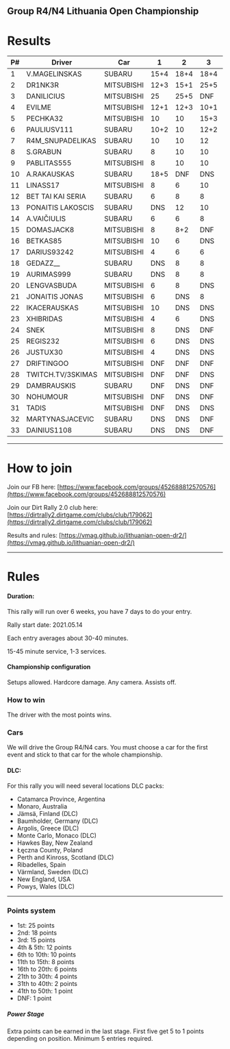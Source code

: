 ## Group R4/N4 Lithuania Open Championship

# Results

| P# | Driver            | Car        | 1    | 2    | 3    | 4 | 5 | 6 | TOTAL | 
|----|-------------------|------------|------|------|------|---|---|---|-------| 
| 1  | V.MAGELINSKAS     | SUBARU     | 15+4 | 18+4 | 18+4 |   |   |   | 63    | 
| 2  | DR1NK3R           | MITSUBISHI | 12+3 | 15+1 | 25+5 |   |   |   | 61    | 
| 3  | DANILICIUS        | MITSUBISHI | 25   | 25+5 | DNF  |   |   |   | 56    | 
| 4  | EVILME            | MITSUBISHI | 12+1 | 12+3 | 10+1 |   |   |   | 39    | 
| 5  | PECHKA32          | MITSUBISHI | 10   | 10   | 15+3 |   |   |   | 38    | 
| 6  | PAULIUSV111       | SUBARU     | 10+2 | 10   | 12+2 |   |   |   | 36    | 
| 7  | R4M_SNUPADELIKAS  | SUBARU     | 10   | 10   | 12   |   |   |   | 32    | 
| 8  | S.GRABUN          | SUBARU     | 8    | 10   | 10   |   |   |   | 28    | 
| 9  | PABLITAS555       | MITSUBISHI | 8    | 10   | 10   |   |   |   | 28    | 
| 10 | A.RAKAUSKAS       | SUBARU     | 18+5 | DNF  | DNS  |   |   |   | 24    | 
| 11 | LINASS17          | MITSUBISHI | 8    | 6    | 10   |   |   |   | 24    | 
| 12 | BET TAI KAI SERIA | SUBARU     | 6    | 8    | 8    |   |   |   | 22    | 
| 13 | PONAITIS LAKOSCIS | SUBARU     | DNS  | 12   | 10   |   |   |   | 22    | 
| 14 | A.VAIČIULIS       | SUBARU     | 6    | 6    | 8    |   |   |   | 20    | 
| 15 | DOMASJACK8        | MITSUBISHI | 8    | 8+2  | DNF  |   |   |   | 19    | 
| 16 | BETKAS85          | MITSUBISHI | 10   | 6    | DNS  |   |   |   | 16    | 
| 17 | DARIUS93242       | MITSUBISHI | 4    | 6    | 6    |   |   |   | 16    | 
| 18 | GEDAZZ__          | SUBARU     | DNS  | 8    | 8    |   |   |   | 16    | 
| 19 | AURIMAS999        | SUBARU     | DNS  | 8    | 8    |   |   |   | 16    | 
| 20 | LENGVASBUDA       | MITSUBISHI | 6    | 8    | DNS  |   |   |   | 14    | 
| 21 | JONAITIS JONAS    | MITSUBISHI | 6    | DNS  | 8    |   |   |   | 14    | 
| 22 | IKACERAUSKAS      | MITSUBISHI | 10   | DNS  | DNS  |   |   |   | 10    | 
| 23 | XHIBRIDAS         | MITSUBISHI | 4    | 6    | DNS  |   |   |   | 10    | 
| 24 | SNEK              | MITSUBISHI | 8    | DNS  | DNF  |   |   |   | 8     | 
| 25 | REGIS232          | MITSUBISHI | 6    | DNS  | DNS  |   |   |   | 6     | 
| 26 | JUSTUX30          | MITSUBISHI | 4    | DNS  | DNS  |   |   |   | 4     | 
| 27 | DRIFTINGOO        | MITSUBISHI | DNF  | DNF  | DNF  |   |   |   | 3     | 
| 28 | TWITCH.TV/3SKIMAS | MITSUBISHI | DNF  | DNF  | DNS  |   |   |   | 2     | 
| 29 | DAMBRAUSKIS       | SUBARU     | DNF  | DNS  | DNF  |   |   |   | 2     | 
| 30 | NOHUMOUR          | MITSUBISHI | DNF  | DNS  | DNF  |   |   |   | 2     | 
| 31 | TADIS             | MITSUBISHI | DNF  | DNS  | DNS  |   |   |   | 1     | 
| 32 | MARTYNASJACEVIC   | SUBARU     | DNS  | DNS  | DNF  |   |   |   | 1     | 
| 33 | DAINIUS1108       | SUBARU     | DNS  | DNS  | DNF  |   |   |   | 1     | 


---
# How to join

Join our FB here: [https://www.facebook.com/groups/452688812570576](https://www.facebook.com/groups/452688812570576)

Join our Dirt Rally 2.0 club here: [https://dirtrally2.dirtgame.com/clubs/club/179062](https://dirtrally2.dirtgame.com/clubs/club/179062)

Results and rules: [https://vmag.github.io/lithuanian-open-dr2/](https://vmag.github.io/lithuanian-open-dr2/)

---
# Rules
#### Duration:

This rally will run over 6 weeks, you have 7 days to do your entry.

Rally start date: 2021.05.14

Each entry averages about 30-40 minutes.

15-45 minute service, 1-3 services.

#### Championship configuration
Setups allowed. Hardcore damage. Any camera. Assists off.

### How to win
The driver with the most points wins. 

### Cars
We will drive the Group R4/N4 cars.  You must choose a car for the first event and stick to that car for the whole championship.

#### DLC:
For this rally you will need several locations DLC packs:

* Catamarca Province, Argentina
* Monaro, Australia
* Jämsä, Finland (DLC)
* Baumholder, Germany (DLC)
* Argolis, Greece (DLC)
* Monte Carlo, Monaco (DLC)
* Hawkes Bay, New Zealand
* Łęczna County, Poland
* Perth and Kinross, Scotland (DLC)
* Ribadelles, Spain
* Värmland, Sweden (DLC)
* New England, USA
* Powys, Wales (DLC)

--- 
### Points system

* 1st: 25 points
* 2nd: 18 points
* 3rd: 15 points
* 4th & 5th: 12 points
* 6th to 10th: 10 points
* 11th to 15th: 8 points
* 16th to 20th: 6 points
* 21th to 30th: 4 points
* 31th to 40th: 2 points
* 41th to 50th: 1 point
* DNF: 1 point

##### Power Stage
Extra points can be earned in the last stage. First five get 5 to 1 points depending on position. Minimum 5 entries required.




